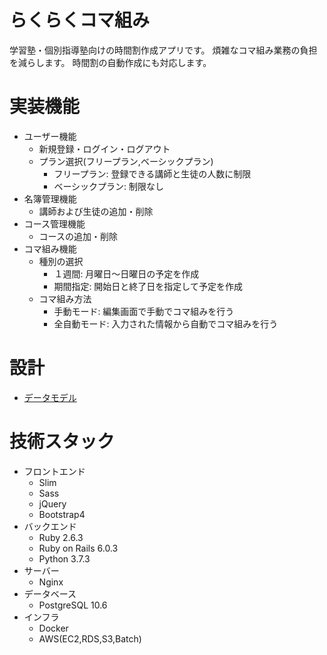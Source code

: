 # らくらくコマ組み
学習塾・個別指導塾向けの時間割作成アプリです。
煩雑なコマ組み業務の負担を減らします。
時間割の自動作成にも対応します。

# 実装機能
* ユーザー機能
  - 新規登録・ログイン・ログアウト
  - プラン選択(フリープラン,ベーシックプラン)
    - フリープラン: 登録できる講師と生徒の人数に制限
    - ベーシックプラン: 制限なし
* 名簿管理機能
  - 講師および生徒の追加・削除
* コース管理機能
  - コースの追加・削除
* コマ組み機能
  - 種別の選択
    - １週間: 月曜日〜日曜日の予定を作成
    - 期間指定: 開始日と終了日を指定して予定を作成
  - コマ組み方法
    - 手動モード: 編集画面で手動でコマ組みを行う
    - 全自動モード: 入力された情報から自動でコマ組みを行う

# 設計
* [データモデル](./application/doc/README.md)

# 技術スタック
* フロントエンド
  - Slim
  - Sass
  - jQuery
  - Bootstrap4
* バックエンド
  - Ruby 2.6.3
  - Ruby on Rails 6.0.3
  - Python 3.7.3
* サーバー
  - Nginx
* データベース
  - PostgreSQL 10.6
* インフラ
  - Docker
  - AWS(EC2,RDS,S3,Batch)
